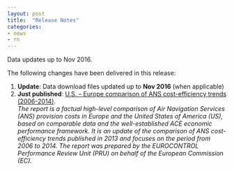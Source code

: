 ```yaml
---
layout: post
title:  "Release Notes"
categories:
- news
- rn
---
```


Data updates up to Nov 2016.

The following changes have been delivered in this release:

1. **Update**: Data download files updated up to **Nov 2016** (when applicable)
2. **Just published**: [U.S. – Europe comparison of ANS cost-efficiency trends (2006-2014)][useu].<br>
   *The report is a factual high-level comparison of Air Navigation Services
   (ANS) provision costs in Europe and the United States of America (US), based
   on comparable data and the well-established ACE economic performance
   framework. It is an update of the comparison of ANS cost-efficiency trends
   published in 2013 and focuses on the period from 2006 to 2014. The report was
   prepared by the EUROCONTROL Performance Review Unit (PRU) on behalf of the
   European Commission (EC).*

[useu]: <https://publish.eurocontrol.int/sites/default/files/content/documents/single-sky/pru/publications/other/2006-2014-US-Europe-comparison-ANS-cost-efficiency-trends.pdf> "U.S. – Europe comparison of ANS cost-efficiency trends (2006-2014)"